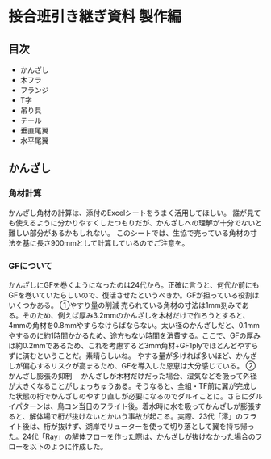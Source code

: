 # 接合班引き継ぎ資料 製作編
## 目次
- かんざし
- 木フラ
- フランジ
- T字
- 吊り具
- テール
- 垂直尾翼
- 水平尾翼

## かんざし
### 角材計算
かんざし角材の計算は、添付のExcelシートをうまく活用してほしい。
誰が見ても使えるように分かりやすくしたつもりだが、かんざしへの理解が十分でないと難しい部分があるかもしれない。
このシートでは、生協で売っている角材の寸法を基に長さ900mmとして計算しているのでご注意を。
### GFについて
かんざしにGFを巻くようになったのは24代から。正確に言うと、何代か前にもGFを巻いていたらしいので、復活させたというべきか。GFが担っている役割はいくつかある。
①やすり量の削減
売られている角材の寸法は1mm刻みである。そのため、例えば厚み3.2mmのかんざしを木材だけで作ろうとすると、4mmの角材を0.8mmやすらなけらばならない。太い径のかんざしだと、0.1mmやするのに約1時間かかるため、途方もない時間を消費する。ここで、GFの厚みは約0.2mmであるため、これを考慮すると3mm角材+GF1plyでほとんどやすらずに済むということだ。素晴らしいね。
やする量が多ければ多いほど、かんざしが偏心するリスクが高まるため、GFを導入した恩恵は大分感じている。
②かんざし膨張の抑制
　かんざしが木材だけだった場合、湿気などを吸って外径が大きくなることがしょっちゅうある。そうなると、全組・TF前に翼が完成した状態の桁でかんざしのやすり直しが必要になるのでダルイことに。さらにダルイパターンは、鳥コン当日のフライト後。着水時に水を吸ってかんざしが膨張すると、解体場で桁が抜けないとかいう事故が起こる。実際、23代「澪」のフライト後は、桁が抜けず、湖岸でリューターを使って切り落として翼を持ち帰った。24代「Ray」の解体フローを作った際は、かんざしが抜けなかった場合のフローを以下のように作成した。

